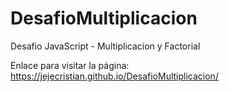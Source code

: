 # DesafioMultiplicacion
Desafio JavaScript - Multiplicacion y Factorial

Enlace para visitar la página:
https://jejecristian.github.io/DesafioMultiplicacion/
